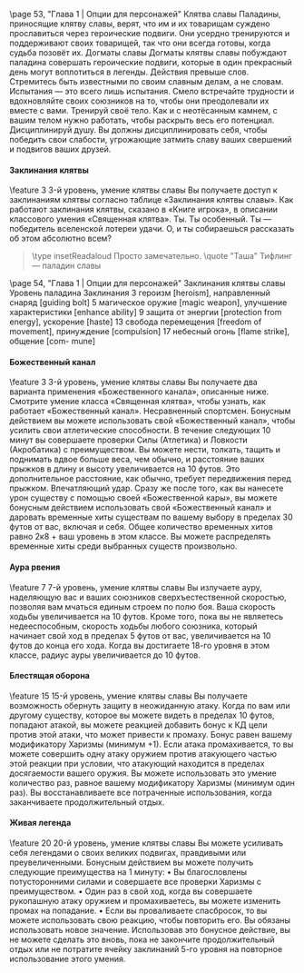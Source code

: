 \page 53, "Глава 1 | Опции для персонажей"
Клятва славы
Паладины, приносящие клятву cлавы, верят, что им и их товарищам суждено прославиться через героические подвиги. Они усердно тренируются и поддерживают своих товарищей, так что они всегда готовы, когда судьба позовёт их.
Догматы славы
Догматы клятвы славы побуждают паладина совершать героические подвиги, которые в один прекрасный день могут воплотиться в легенды.
Действия превыше слов. Стремитесь быть известными по своим славным делам, а не словам.
Испытания — это всего лишь испытания.
Смело встречайте трудности и вдохновляйте своих союзников на то, чтобы они преодолевали их вместе с вами.
Тренируй своё тело. Как и с неотёсанным камнем, с вашим телом нужно работать, чтобы раскрыть весь его потенциал.
Дисциплинируй душу. Вы должны дисциплинировать себя, чтобы победить свои слабости, угрожающие затмить славу ваших свершений и подвигов ваших друзей.
#### Заклинания клятвы
\feature 3
3-й уровень, умение клятвы славы
Вы получаете доступ к заклинаниям клятвы согласно таблице «Заклинания клятвы славы». Как работают заклинания клятвы, сказано в «Книге игрока», в описании классового умения «Священная клятва».
Ты. Ты особенный. Ты — победитель вселенской лотереи удачи.
О, и ты собираешься рассказать об этом абсолютно всем?
> \type insetReadaloud
> Просто замечательно.
> \quote "Таша"
Тифлинг — паладин славы

\page 54, "Глава 1 | Опции для персонажей"
Заклинания клятвы cлавы
Уровень паладина Заклинания
3 героизм [heroism], направленный снаряд
[guiding bolt]
5 магическое оружие [magic weapon], улучшение характеристики [enhance ability]
9 защита от энергии [protection from energy],
ускорение [haste]
13 свобода перемещения [freedom of movement],
принуждение [compulsion]
17 небесный огонь [flame strike], общение [com- mune]
#### Божественный канал
\feature 3
3-й уровень, умение клятвы славы
Вы получаете два варианта применения «Божественного канала», описанные ниже. Смотрите умение класса «Священная клятва», чтобы узнать, как работает «Божественный канал».
Несравненный спортсмен. Бонусным действием вы можете использовать свой «Божественный канал», чтобы усилить свои атлетические способности. В течение следующих 10 минут вы совершаете проверки Силы (Атлетика) и Ловкости (Акробатика) с преимуществом. Вы можете нести, толкать, тащить и поднимать вдвое больше веса, чем обычно, и расстояние ваших прыжков в длину и высоту увеличивается на 10 футов. Это дополнительное расстояние, как обычно, требует передвижения перед прыжком.
Впечатляющий удар. Сразу же после того, как вы нанесете урон существу с помощью своей «Божественной кары», вы можете бонусным действием использовать свой «Божественный канал» и даровать временные хиты существам по вашему выбору в пределах 30 футов от вас, включая и себя. Общее количество временных хитов равно 2к8 + ваш уровень в этом классе. Вы можете распределять временные хиты среди выбранных существ произвольно.
#### Аура рвения
\feature 7
7-й уровень, умение клятвы славы
Вы излучаете ауру, наделяющую вас и ваших союзников сверхъестественной скоростью, позволяя вам мчаться единым строем по полю боя. Ваша скорость ходьбы увеличивается на 10 футов. Кроме того, пока вы не являетесь недееспособным, скорость ходьбы любого союзника, который начинает свой ход в пределах 5 футов от вас, увеличивается на 10 футов до конца его хода.
Когда вы достигаете 18-го уровня в этом классе, радиус ауры увеличивается до 10 футов.
#### Блестящая оборона
\feature 15
15-й уровень, умение клятвы славы
Вы получаете возможность обернуть защиту в неожиданную атаку. Когда по вам или другому существу, которое вы можете видеть в пределах
10 футов, попадают атакой, вы можете реакцией добавить бонус к КД цели против этой атаки, что может привести к промаху. Бонус равен вашему модификатору Харизмы (минимум +1). Если атака промахивается, то вы можете совершить одну атаку оружием против атакующего частью этой реакции при условии, что атакующий находится в пределах досягаемости вашего оружия.
Вы можете использовать это умение количество раз, равное вашему модификатору Харизмы (минимум один раз). Вы восстанавливаете все потраченные использования, когда заканчиваете продолжительный отдых.
#### Живая легенда
\feature 20
20-й уровень, умение клятвы славы
Вы можете усиливать себя легендами о своих великих подвигах, правдивыми или преувеличенными.
Бонусным действием вы можете получить следующие преимущества на 1 минуту:
• Вы благословлены потусторонними силами и совершаете все проверки Харизмы с преимуществом.
• Один раз в свой ход, когда вы совершаете рукопашную атаку оружием и промахиваетесь, вы можете изменить промах на попадание.
• Если вы проваливаете спасбросок, то вы можете использовать свою реакцию, чтобы повторить его. Вы обязаны использовать новое значение.
Использовав это бонусное действие, вы не можете сделать это вновь, пока не закончите продолжительный отдых или не потратите ячейку заклинаний 5-го уровня на повторное использование этого умения.
